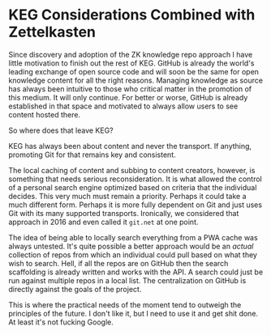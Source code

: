 # KEG Considerations Combined with Zettelkasten

Since discovery and adoption of the ZK knowledge repo approach I have
little motivation to finish out the rest of KEG. GitHub is already the
world's leading exchange of open source code and will soon be the same
for open knowledge content for all the right reasons. Managing knowledge
as source has always been intuitive to those who critical matter in the
promotion of this medium. It will only continue. For better or worse,
GitHub is already established in that space and motivated to always
allow users to see content hosted there.

So where does that leave KEG?

KEG has always been about content and never the transport. If anything,
promoting Git for that remains key and consistent.

The local caching of content and subbing to content creators, however,
is something that needs serious reconsideration. It is what allowed the
control of a personal search engine optimized based on criteria that the
individual decides. This very much must remain a priority. Perhaps it
could take a much different form. Perhaps it is more fully dependent on
Git and just uses Git with its many supported transports. Ironically, we
considered that approach in 2016 and even called it `git.net` at one
point.

The idea of being able to locally search everything from a PWA cache was
always untested. It's quite possible a better approach would be an
*actual* collection of repos from which an individual could pull based
on what they wish to search. Hell, if all the repos are on GitHub then
the search scaffolding is already written and works with the API. A
search could just be run against multiple repos in a local list. The
centralization on GitHub is directly against the goals of the project.

This is where the practical needs of the moment tend to outweigh the
principles of the future. I don't like it, but I need to use it and get
shit done. At least it's not fucking Google.
